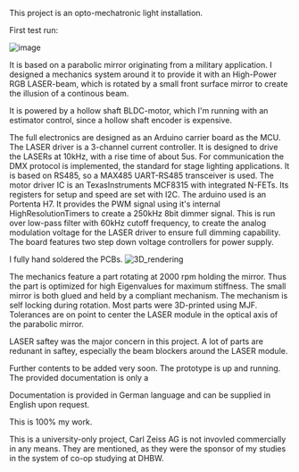 This project is an opto-mechatronic light installation.

First test run:

![image](https://github.com/user-attachments/assets/0adff077-f821-480f-be3b-6431396733e1)

It is based on a parabolic mirror originating from a military application.
I designed a mechanics system around it to provide it with an High-Power RGB LASER-beam, which is rotated by a small front surface mirror to create the illusion of a continous beam.

It is powered by a hollow shaft BLDC-motor, which I'm running with an estimator control, since a hollow shaft encoder is expensive.

The full electronics are designed as an Arduino carrier board as the MCU.
The LASER driver is a 3-channel current controller. It is designed to drive the LASERs at 10kHz, with a rise time of about 5us.
For communication the DMX protocol is implemented, the standard for stage lighting applications. It is based on RS485, so a MAX485 UART-RS485 transceiver is used.
The motor driver IC is an TexasInstruments MCF8315 with integrated N-FETs. Its registers for setup and speed are set with I2C. 
The arduino used is an Portenta H7. It provides the PWM signal using it's internal HighResolutionTimers to create a 250kHz 8bit dimmer signal. This is run over low-pass filter with 60kHz cutoff frequency, to create the analog modulation voltage for the LASER driver to ensure full dimming capability.
The board features two step down voltage controllers for power supply.

I fully hand soldered the PCBs.
![3D_rendering](https://github.com/user-attachments/assets/c6055121-f2f6-4842-85f3-933f2f93a59d)

The mechanics feature a part rotating at 2000 rpm holding the mirror. Thus the part is optimized for high Eigenvalues for maximum stiffness. The small mirror is both glued and held by a compliant mechanism. The mechanism is self locking during rotation. 
Most parts were 3D-printed using MJF. Tolerances are on point to center the LASER module in the optical axis of the parabolic mirror.

LASER saftey was the major concern in this project. A lot of parts are redunant in saftey, especially the beam blockers around the LASER module.

Further contents to be added very soon. The prototype is up and running.
The provided documentation is only a 

Documentation is provided in German language and can be supplied in English upon request.

This is 100% my work.

This is a university-only project, Carl Zeiss AG is not invovled commercially in any means. They are mentioned, as they were the sponsor of my studies in the system of co-op studying at DHBW. 
